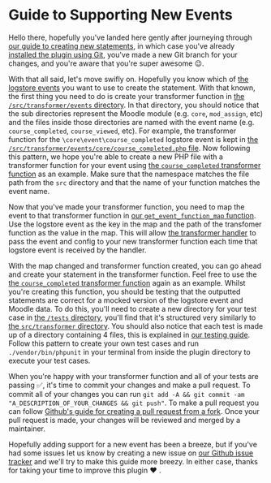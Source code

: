 # Guide to Supporting New Events
Hello there, hopefully you've landed here gently after journeying through [our guide to creating new statements](new-statements.md), in which case you've already [installed the plugin using Git](install-with-git.md), you've made a new Git branch for your changes, and you're aware that you're super awesome 😉.

With that all said, let's move swifly on. Hopefully you know which of [the logstore events](https://docs.moodle.org/dev/Event_2#Existing_events) you want to use to create the statement. With that known, the first thing you need to do is create your transformer function in [the `/src/transformer/events` directory](../src/transformer/events). In that directory, you should notice that the sub directories represent the Moodle module (e.g. `core`, `mod_assign`, etc) and the files inside those directories are named with the event name (e.g. `course_completed`, `course_viewed`, etc). For example, the transformer function for the `\core\event\course_completed` logstore event is kept in [the `/src/transformer/events/core/course_completed.php` file](../src/transformer/events/core/course_completed.php). Now following this pattern, we hope you're able to create a new PHP file with a transformer function for your event using [the `course_completed` transformer function](../src/transformer/events/core/course_completed.php) as an example. Make sure that the namespace matches the file path from the `src` directory and that the name of your function matches the event name.

Now that you've made your transformer function, you need to map the event to that transformer function in [our `get_event_function_map` function](../src/transformer/get_event_function_map.php). Use the logstore event as the key in the map and the path of the transfomer function as the value in the map. This will allow [the transformer handler](../src/transformer/handler.php) to pass the event and config to your new transformer function each time that logstore event is received by the handler.

With the map changed and transformer function created, you can go ahead and create your statement in the transformer function. Feel free to use the [the `course_completed` transformer function](../src/transformer/events/core/course_completed.php) again as an example. Whilst you're creating this function, you should be testing that the outputted statements are correct for a mocked version of the logstore event and Moodle data. To do this, you'll need to create a new directory for your test case in [the `/tests` directory](../tests), you'll find that it's structured very similarly to [the `src/transformer` directory](../src/transformer). You should also notice that each test is made up of a directory containing 4 files, this is explained in [our testing guide](testing.md). Follow this pattern to create your own test cases and run `./vendor/bin/phpunit` in your terminal from inside the plugin directory to execute your test cases.

When you're happy with your transformer function and all of your tests are passing ✅, it's time to commit your changes and make a pull request. To commit all of your changes you can run `git add -A && git commit -am "A_DESCRIPTION_OF_YOUR_CHANGES && git push"`. To make a pull request you can follow [Github's guide for creating a pull request from a fork](https://help.github.com/articles/creating-a-pull-request-from-a-fork/). Once your pull request is made, your changes will be reviewed and merged by a maintainer.

Hopefully adding support for a new event has been a breeze, but if you've had some issues let us know by creating a new issue on [our Github issue tracker](https://github.com/xAPI-vle/moodle-logstore_xapi/issues) and we'll try to make this guide more breezy. In either case, thanks for taking your time to improve this plugin ❤️ .